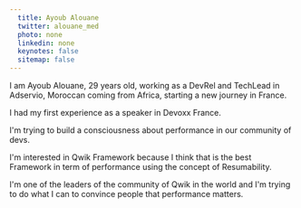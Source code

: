 ```yaml
---
  title: Ayoub Alouane
  twitter: alouane_med
  photo: none
  linkedin: none
  keynotes: false
  sitemap: false
---
```

I am Ayoub Alouane, 29 years old, working as a DevRel and TechLead in Adservio, Moroccan coming from Africa, starting a new journey in France.

I had my first experience as a speaker in Devoxx France.

I'm trying to build a consciousness about performance in our community of devs.

I'm interested in Qwik Framework because I think that is the best Framework in term of performance using the concept of Resumability. 

I'm one of the leaders of the community of Qwik in the world and I'm trying to do what I can to convince people that performance matters.
